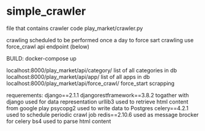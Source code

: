 # simple_crawler
file that contains crawler code play_market/crawler.py 

crawling scheduled to be performed once a day
to force sart crawling use force_crawl api endpoint (below)

BUILD:
docker-compose up

localhost:8000/play_market/api/category/     list of all categories in db
localhost:8000/play_market/api/app/          list of all apps in db
localhost:8000/play_market/api/force_crawl/  force_start scrapping

requerements:
django==2.1.1
djangorestframework==3.8.2  togather with django used for data representation
urllib3                     used to retrieve html content from google play
psycopg2                    used to write data to Postgres
celery==4.2.1               used to schedule periodic crawl job
redis==2.10.6               used as message brocker for celery
bs4                         used to parse html content
